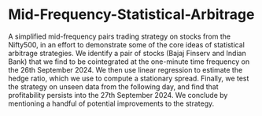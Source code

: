 # Mid-Frequency-Statistical-Arbitrage

A simplified mid-frequency pairs trading strategy on stocks from the Nifty500, in an effort to demonstrate some of the core ideas of statistical arbitrage strategies.
We identify a pair of stocks (Bajaj Finserv and Indian Bank) that we find to be cointegrated at the one-minute time frequency on the 26th September 2024. We then use
linear regression to estimate the hedge ratio, which we use to compute a stationary spread. Finally, we test the strategy on unseen data from the following day,
and find that profitability persists into the 27th September 2024. We conclude by mentioning a handful of potential improvements to the strategy.
